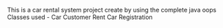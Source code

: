 This is a car rental system project create by using the complete java oops 
Classes used -
 Car 
 Customer
 Rent
 Car Registration